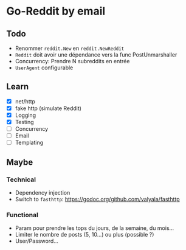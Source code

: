 # Go-Reddit by email

## Todo

* Renommer `reddit.New` en `reddit.NewReddit`
* `Reddit` doit avoir une dépendance vers la func PostUnmarshaller
* Concurrency: Prendre N subreddits en entrée
* `UserAgent` configurable

## Learn

* [x] net/http
* [x] fake http (simulate Reddit)
* [x] Logging
* [x] Testing
* [ ] Concurrency
* [ ] Email
* [ ] Templating

## Maybe

### Technical

* Dependency injection
* Switch to `fasthttp`: https://godoc.org/github.com/valyala/fasthttp

### Functional

* Param pour prendre les tops du jours, de la semaine, du mois...
* Limiter le nombre de posts (5, 10...) ou plus (possible ?)
* User/Password...

